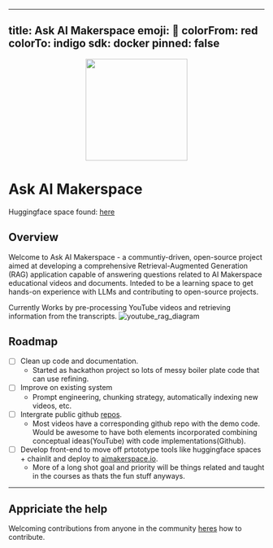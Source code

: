   ---
title: Ask AI Makerspace
emoji: 🤖
colorFrom: red
colorTo: indigo
sdk: docker
pinned: false
---

<p align = "center" draggable=”false” ><img src="https://github.com/AI-Maker-Space/LLM-Dev-101/assets/37101144/d1343317-fa2f-41e1-8af1-1dbb18399719" 
     width="200px"
     height="auto"/>
</p>

# Ask AI Makerspace

Huggingface space found: [here](https://huggingface.co/spaces/JKilpatrick/youtube_ai_makerspace)

## Overview
Welcome to Ask AI Makerspace - a communtiy-driven, open-source project aimed at developing a comprehensive Retrieval-Augmented Generation (RAG) application capable of answering questions related to AI Makerspace educational videos and documents. Inteded to be a learning space to get hands-on experience with LLMs and contributing to open-source projects.

Currently Works by pre-processing YouTube videos and retrieving information from the transcripts.
![youtube_rag_diagram](images/youtube_rag_diagram.png)
## Roadmap
- [ ] Clean up code and documentation.
     - Started as hackathon project so lots of messy boiler plate code that can use refining.
- [ ] Improve on existing system 
     - Prompt engineering, chunking strategy, automatically indexing new videos, etc.
- [ ] Intergrate public github [repos](https://github.com/AI-Maker-Space/Awesome-AIM-Index).
     - Most videos have a corresponding github repo with the demo code. Would be awesome to have both elements incorporated combining conceptual ideas(YouTube) with code implementations(Github).
- [ ] Develop front-end to move off prtototype tools like huggingface spaces + chainlit and deploy to [aimakerspace.io](https://aimakerspace.io/).
     - More of a long shot goal and priority will be things related and taught in the courses as thats the fun stuff anyways.
  
---
## Appriciate the help
Welcoming contributions from anyone in the community [heres](CONTRIBUTING.md) how to contribute.
